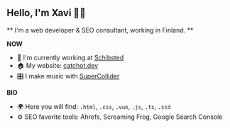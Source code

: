 
## Hello, I'm Xavi 👋🏻
** I'm a web developer & SEO consultant, working in Finland. **

**NOW**
- 🏢 I'm currently working at [Schibsted](https://schibsted.com/)
- 🏠 My website: [catchot.dev](https://catchot.dev/)
- 🎛 I make music with [SuperCollider](https://supercollider.github.io/)

**BIO**
- 🌍 Here you will find: `.html`, `.css`, `.vue`, `.js`, `.ts`, `.scd`
- ⚙️ SEO favorite tools: Ahrefs, Screaming Frog, Google Search Console
